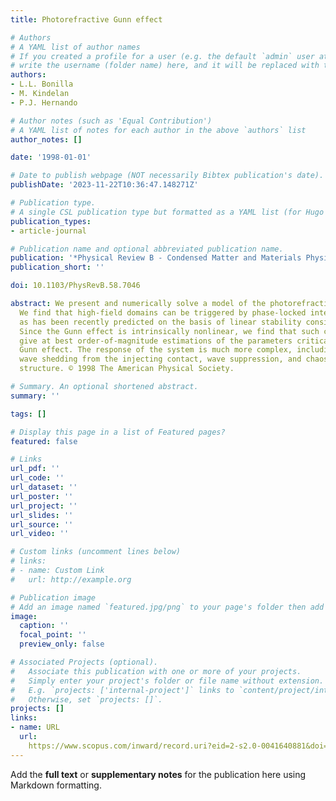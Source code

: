 ```yaml
---
title: Photorefractive Gunn effect

# Authors
# A YAML list of author names
# If you created a profile for a user (e.g. the default `admin` user at `content/authors/admin/`), 
# write the username (folder name) here, and it will be replaced with their full name and linked to their profile.
authors:
- L.L. Bonilla
- M. Kindelan
- P.J. Hernando

# Author notes (such as 'Equal Contribution')
# A YAML list of notes for each author in the above `authors` list
author_notes: []

date: '1998-01-01'

# Date to publish webpage (NOT necessarily Bibtex publication's date).
publishDate: '2023-11-22T10:36:47.148271Z'

# Publication type.
# A single CSL publication type but formatted as a YAML list (for Hugo requirements).
publication_types:
- article-journal

# Publication name and optional abbreviated publication name.
publication: '*Physical Review B - Condensed Matter and Materials Physics*'
publication_short: ''

doi: 10.1103/PhysRevB.58.7046

abstract: We present and numerically solve a model of the photorefractive Gunn effect.
  We find that high-field domains can be triggered by phase-locked interference fringes,
  as has been recently predicted on the basis of linear stability considerations.
  Since the Gunn effect is intrinsically nonlinear, we find that such considerations
  give at best order-of-magnitude estimations of the parameters critical to the photorefractive
  Gunn effect. The response of the system is much more complex, including multiple
  wave shedding from the injecting contact, wave suppression, and chaos with spatial
  structure. © 1998 The American Physical Society.

# Summary. An optional shortened abstract.
summary: ''

tags: []

# Display this page in a list of Featured pages?
featured: false

# Links
url_pdf: ''
url_code: ''
url_dataset: ''
url_poster: ''
url_project: ''
url_slides: ''
url_source: ''
url_video: ''

# Custom links (uncomment lines below)
# links:
# - name: Custom Link
#   url: http://example.org

# Publication image
# Add an image named `featured.jpg/png` to your page's folder then add a caption below.
image:
  caption: ''
  focal_point: ''
  preview_only: false

# Associated Projects (optional).
#   Associate this publication with one or more of your projects.
#   Simply enter your project's folder or file name without extension.
#   E.g. `projects: ['internal-project']` links to `content/project/internal-project/index.md`.
#   Otherwise, set `projects: []`.
projects: []
links:
- name: URL
  url: 
    https://www.scopus.com/inward/record.uri?eid=2-s2.0-0041640881&doi=10.1103%2fPhysRevB.58.7046&partnerID=40&md5=34da542b79d9b3449b702656e46b68ad
---
```


Add the **full text** or **supplementary notes** for the publication here using Markdown formatting.
